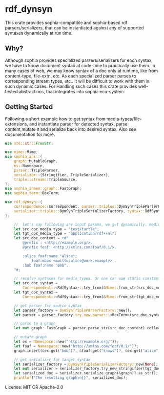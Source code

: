 # rdf_dynsyn

This crate provides sophia-compatible and sophia-based rdf parsers/serializers, that can be instantiated against any of supported syntaxes dynamically at run time.

## Why?
Although sophia provides specialized parsers/serializers for each syntax, we have to know document syntax at code-time to practically use them. In many cases of web, we may know syntax of a doc only at runtime, like from content-type, file-extn, etc. As each specialized parser parses to corresponding stream types, etc.. it will be difficult to work with them in such dynamic cases. For Handling such cases this crate provides well-tested abstractions, that integrates into sophia eco-system.

## Getting Started

Following a short example how to get syntax from media-types/file-extensions, and instantiate parser for detected syntax, parse content,mutate it  and serialize back into desired syntax. Also see documentation for more.

```rust
use std::str::FromStr;

use mime::Mime;
use sophia_api::{
    graph::MutableGraph,
    ns::Namespace,
    parser::TripleParser,
    serializer::{Stringifier, TripleSerializer},
    triple::stream::TripleSource,
};
use sophia_inmem::graph::FastGraph;
use sophia_term::BoxTerm;

use rdf_dynsyn::{
    correspondence::Correspondent, parser::triples::DynSynTripleParserFactory,
    serializer::triples::DynSynTripleSerializerFactory, syntax::RdfSyntax,
};

    //  let's say following are input params, we get dynamically. media_type, content of source doc, and target media_type to convert into
    let src_doc_media_type = "text/turtle";
    let tgt_doc_media_type = "application/rdf+xml";
    let src_doc_content = r#"
        @prefix : <http://example.org/>.
        @prefix foaf: <http://xmlns.com/foaf/0.1/>.

        :alice foaf:name "Alice";
            foaf:mbox <mailto:alice@work.example> .
        :bob foaf:name "Bob".
    "#;

    // resolve syntaxes for media_types. Or one can use static constants exported by `syntax` module,
    let src_doc_syntax =
        Correspondent::<RdfSyntax>::try_from(&Mime::from_str(src_doc_media_type)?)?.value;
    let tgt_doc_syntax =
        Correspondent::<RdfSyntax>::try_from(&Mime::from_str(tgt_doc_media_type)?)?.value;

    // get parser for source syntax
    let parser_factory = DynSynTripleParserFactory::new();
    let parser = parser_factory.try_new_parser::<BoxTerm>(src_doc_syntax, None, None)?;

    // parse to a graph
    let mut graph: FastGraph = parser.parse_str(src_doc_content).collect_triples()?;

    // mutate graph
    let ex = Namespace::new("http://example.org/")?;
    let foaf = Namespace::new("http://xmlns.com/foaf/0.1/")?;
    graph.insert(&ex.get("bob")?, &foaf.get("knows")?, &ex.get("alice")?)?;

    // get serializer for target syntax
    let serializer_factory = DynSynTripleSerializerFactory::new(None); // Here we can pass optional formatting options. see documentation.
    let mut serializer = serializer_factory.try_new_stringifier(tgt_doc_syntax)?;
    let serialized_doc = serializer.serialize_graph(&graph)?.as_str();
    println!("The resulting graph\n{}", serialized_doc);
```


License: MIT OR Apache-2.0
